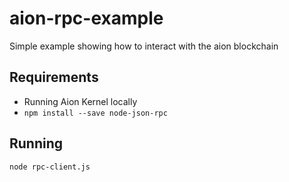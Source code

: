 # aion-rpc-example
Simple example showing how to interact with the aion blockchain

## Requirements

* Running Aion Kernel locally
* `npm install --save node-json-rpc`

## Running

`node rpc-client.js`
